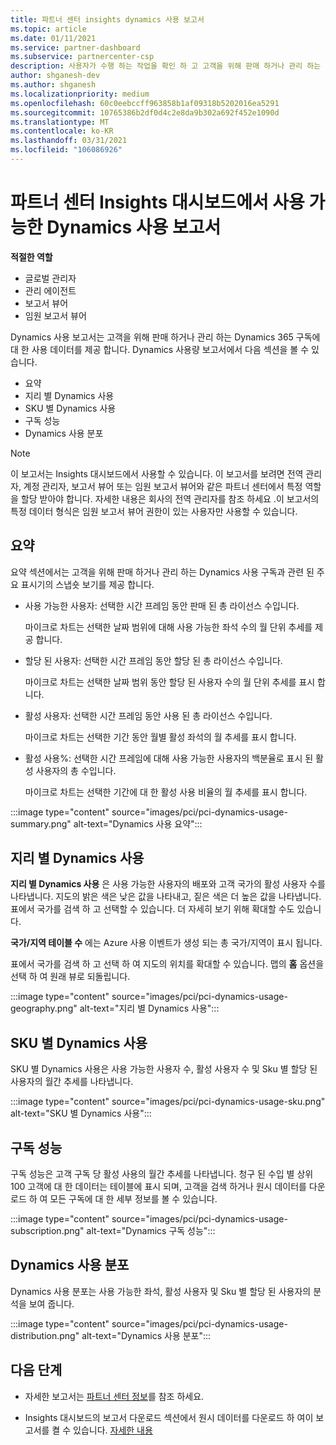 ```yaml
---
title: 파트너 센터 insights dynamics 사용 보고서
ms.topic: article
ms.date: 01/11/2021
ms.service: partner-dashboard
ms.subservice: partnercenter-csp
description: 사용자가 수행 하는 작업을 확인 하 고 고객을 위해 판매 하거나 관리 하는 Dynamics 구독의 사용과 관련 하 여 개선할 수 있는 위치를 확인 하세요.
author: shganesh-dev
ms.author: shganesh
ms.localizationpriority: medium
ms.openlocfilehash: 60c0eebccff963858b1af09318b5202016ea5291
ms.sourcegitcommit: 10765386b2df0d4c2e8da9b302a692f452e1090d
ms.translationtype: MT
ms.contentlocale: ko-KR
ms.lasthandoff: 03/31/2021
ms.locfileid: "106086926"
---
```

# <a name="dynamics-usage-report-available-from-the-partner-center-insights-dashboard"></a>파트너 센터 Insights 대시보드에서 사용 가능한 Dynamics 사용 보고서

**적절한 역할**

- 글로벌 관리자
- 관리 에이전트
- 보고서 뷰어
- 임원 보고서 뷰어

Dynamics 사용 보고서는 고객을 위해 판매 하거나 관리 하는 Dynamics 365 구독에 대 한 사용 데이터를 제공 합니다. Dynamics 사용량 보고서에서 다음 섹션을 볼 수 있습니다.

- 요약
- 지리 별 Dynamics 사용
- SKU 별 Dynamics 사용
- 구독 성능
- Dynamics 사용 분포

 > [!NOTE]
 > 이 보고서는 Insights 대시보드에서 사용할 수 있습니다. 이 보고서를 보려면 전역 관리자, 계정 관리자, 보고서 뷰어 또는 임원 보고서 뷰어와 같은 파트너 센터에서 특정 역할을 할당 받아야 합니다. 자세한 내용은 회사의 전역 관리자를 참조 하세요 .이 보고서의 특정 데이터 형식은 임원 보고서 뷰어 권한이 있는 사용자만 사용할 수 있습니다.

## <a name="summary"></a>요약

요약 섹션에서는 고객을 위해 판매 하거나 관리 하는 Dynamics 사용 구독과 관련 된 주요 표시기의 스냅숏 보기를 제공 합니다.  

- 사용 가능한 사용자: 선택한 시간 프레임 동안 판매 된 총 라이선스 수입니다.

   마이크로 차트는 선택한 날짜 범위에 대해 사용 가능한 좌석 수의 월 단위 추세를 제공 합니다.

- 할당 된 사용자: 선택한 시간 프레임 동안 할당 된 총 라이선스 수입니다.

   마이크로 차트는 선택한 날짜 범위 동안 할당 된 사용자 수의 월 단위 추세를 표시 합니다.

- 활성 사용자: 선택한 시간 프레임 동안 사용 된 총 라이선스 수입니다. 

   마이크로 차트는 선택한 기간 동안 월별 활성 좌석의 월 추세를 표시 합니다.

- 활성 사용%: 선택한 시간 프레임에 대해 사용 가능한 사용자의 백분율로 표시 된 활성 사용자의 총 수입니다. 

   마이크로 차트는 선택한 기간에 대 한 활성 사용 비율의 월 추세를 표시 합니다.

:::image type="content" source="images/pci/pci-dynamics-usage-summary.png" alt-text="Dynamics 사용 요약":::

## <a name="dynamics-usage-by-geography"></a>지리 별 Dynamics 사용

**지리 별 Dynamics 사용** 은 사용 가능한 사용자의 배포와 고객 국가의 활성 사용자 수를 나타냅니다. 지도의 밝은 색은 낮은 값을 나타내고, 짙은 색은 더 높은 값을 나타냅니다. 표에서 국가를 검색 하 고 선택할 수 있습니다. 더 자세히 보기 위해 확대할 수도 있습니다.

**국가/지역 테이블 수** 에는 Azure 사용 이벤트가 생성 되는 총 국가/지역이 표시 됩니다.

표에서 국가를 검색 하 고 선택 하 여 지도의 위치를 확대할 수 있습니다. 맵의 **홈** 옵션을 선택 하 여 원래 뷰로 되돌립니다.

:::image type="content" source="images/pci/pci-dynamics-usage-geography.png" alt-text="지리 별 Dynamics 사용":::

## <a name="dynamics-usage-by-sku"></a>SKU 별 Dynamics 사용

SKU 별 Dynamics 사용은 사용 가능한 사용자 수, 활성 사용자 수 및 Sku 별 할당 된 사용자의 월간 추세를 나타냅니다.

:::image type="content" source="images/pci/pci-dynamics-usage-sku.png" alt-text="SKU 별 Dynamics 사용":::

## <a name="subscriptions-performance"></a>구독 성능

구독 성능은 고객 구독 당 활성 사용의 월간 추세를 나타냅니다. 청구 된 수입 별 상위 100 고객에 대 한 데이터는 테이블에 표시 되며, 고객을 검색 하거나 원시 데이터를 다운로드 하 여 모든 구독에 대 한 세부 정보를 볼 수 있습니다.

:::image type="content" source="images/pci/pci-dynamics-usage-subscription.png" alt-text="Dynamics 구독 성능":::

## <a name="dynamics-usage-distribution"></a>Dynamics 사용 분포

Dynamics 사용 분포는 사용 가능한 좌석, 활성 사용자 및 Sku 별 할당 된 사용자의 분석을 보여 줍니다.

:::image type="content" source="images/pci/pci-dynamics-usage-distribution.png" alt-text="Dynamics 사용 분포":::

## <a name="next-steps"></a>다음 단계

- 자세한 보고서는 [파트너 센터 정보](partner-center-insights.md)를 참조 하세요.

- Insights 대시보드의 보고서 다운로드 섹션에서 원시 데이터를 다운로드 하 여이 보고서를 켤 수 있습니다. [자세한 내용](pci-download-reports.md) 

